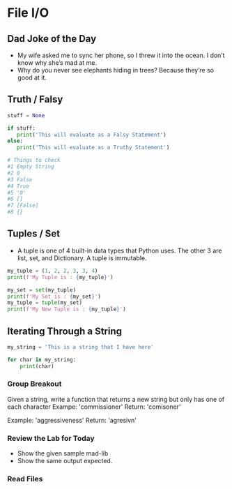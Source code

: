 # File I/O

## Dad Joke of the Day
 - My wife asked me to sync her phone, so I threw it into the ocean. I don’t know why she’s mad at me.
 - Why do you never see elephants hiding in trees? Because they’re so good at it.

 ## Truth / Falsy
 
 ```python
 stuff = None

if stuff:
    print('This will evaluate as a Falsy Statement')
else:
    print('This will evaluate as a Truthy Statement')

# Things to check
#1 Empty String
#2 0 
#3 False
#4 True
#5 '0'
#6 []
#7 [False]
#8 {}
```

 ## Tuples / Set

- A tuple is one of 4 built-in data types that Python uses. The other 3 are list, set, and Dictionary. A tuple is immutable.

 ```python
my_tuple = (1, 2, 2, 3, 3, 4)
print(f'My Tuple is : {my_tuple}')

my_set = set(my_tuple)
print(f'My Set is : {my_set}')
my_tuple = tuple(my_set)
print(f'My New Tuple is : {my_tuple}')
```

## Iterating Through a String

```python
my_string = 'This is a string that I have here'

for char in my_string:
    print(char)
```

### Group Breakout

Given a string, write a function that returns a new string but only has one of each character
Exampe: 'commissioner'
Return: 'comisoner'

Example: 'aggressiveness'
Return: 'agresivn'

### Review the Lab for Today
- Show the given sample mad-lib
- Show the same output expected.

### Read Files

